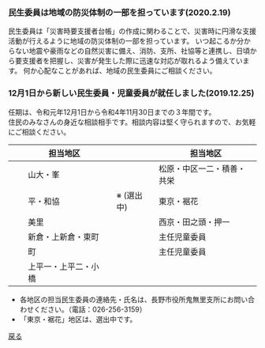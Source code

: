 
### 民生委員は地域の防災体制の一部を担っています(2020.2.19)

民生委員は「災害時要支援者台帳」の作成に関わることで、災害時に円滑な支援活動が行えるように地域の防災体制の一部を担っています。
いつ起こるか分からない地震や豪雨などの自然災害に備え、消防、支所、社協等と連携し、日頃から要支援者を把握し、災害が発生した際に迅速な対応が取れるよう備えています。
何か心配なことがあれば、地域の民生委員にご相談ください。

### 12月1日から新しい民生委員・児童委員が就任しました(2019.12.25)

任期は、令和元年12月1日から令和4年11月30日までの３年間です。									
住民のみなさんの身近な相談相手です。相談内容は堅く守られますので、お気軽にご相談ください。									

|　|担当地区| |　|担当地区|
|----|----|----|----|----|
||山大・峯|||松原・中区一二・積善・共栄|
||平・和協||※ (選出中)|東京・裾花|
||美里|||西京・田之頭・押一|
||新倉・上新倉・東町|||主任児童委員|
||町|||主任児童委員|
||上平一・上平二・小橋||||

- 各地区の担当民生委員の連絡先・氏名は、長野市役所鬼無里支所にお問い合わせください。（電話：026-256-3159）
- 「東京・裾花」地区は、選出中です。

[戻る](..README.md)
